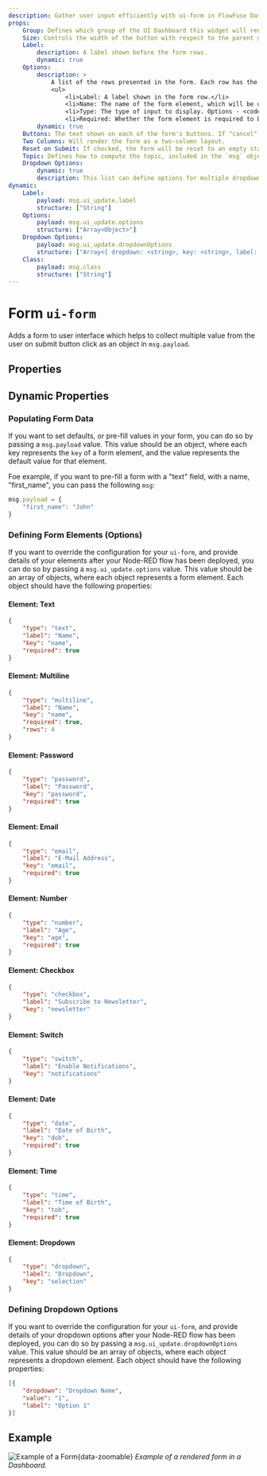 ```yaml
---
description: Gather user input efficiently with ui-form in FlowFuse Dashboard for interactive data collection.
props:
    Group: Defines which group of the UI Dashboard this widget will render in.
    Size: Controls the width of the button with respect to the parent group. Maximum value is the width of the group.
    Label:
        description: A label shown before the form rows.
        dynamic: true
    Options:
        description: >
            A list of the rows presented in the form. Each row has the following properties:
            <ul>
                <li>Label: A label shown in the form row.</li>
                <li>Name: The name of the form element, which will be used as the key in the <code>msg.payload</code> object.</li>
                <li>Type: The type of input to display. Options - <code>text | multiline | password | email | number | checkbox | switch | date | time</code></li>
                <li>Required: Whether the form element is required to be filled in before the form can be submitted.</li>
        dynamic: true
    Buttons: The text shown on each of the form's buttons. If "cancel" text is left empty, then no cancel button will be shown.
    Two Columns: Will render the form as a two-column layout.
    Reset on Submit: If checked, the form will be reset to an empty state after the form is submitted.
    Topic: Defines how to compute the topic, included in the `msg` object, when the form is submitted.
    Dropdown Options:
        dynamic: true
        description: This list can define options for multiple dropdown/select field in a single form.
dynamic:
    Label:
        payload: msg.ui_update.label
        structure: ["String"]
    Options:
        payload: msg.ui_update.options
        structure: ["Array<Object>"]
    Dropdown Options:
        payload: msg.ui_update.dropdownOptions
        structure: ["Array<{ dropdown: <string>, key: <string>, label: <string> }>"]
    Class:
        payload: msg.class
        structure: ["String"]
---
```


<script setup>
    import TryDemo from "./../../components/TryDemo.vue";
</script>

<TryDemo href="form">

# Form `ui-form`

</TryDemo>

Adds a form to user interface which helps to collect multiple value from the user on submit button click as an object in `msg.payload`.

## Properties

<PropsTable/>

## Dynamic Properties

<DynamicPropsTable/>

### Populating Form Data

If you want to set defaults, or pre-fill values in your form, you can do so by passing a `msg.payload` value. This value should be an object, where each key represents the `key` of a form element, and the value represents the default value for that element.

Foe example, if you want to pre-fill a form with a "text" field, with a name, "first_name", you can pass the following `msg`:

```js
msg.payload = {
    "first_name": "John"
}
```

### Defining Form Elements (Options)

If you want to override the configuration for your `ui-form`, and provide details of your elements after your Node-RED flow has been deployed, you can do so by passing a `msg.ui_update.options` value. This value should be an array of objects, where each object represents a form element. Each object should have the following properties:

#### Element: Text

```json
{
    "type": "text",
    "label": "Name",
    "key": "name",
    "required": true
}
```

#### Element: Multiline

```json
{
    "type": "multiline",
    "label": "Name",
    "key": "name",
    "required": true,
    "rows": 4
}
```

#### Element: Password

```json
{
    "type": "password",
    "label": "Password",
    "key": "password",
    "required": true
}
```

#### Element: Email

```json
{
    "type": "email",
    "label": "E-Mail Address",
    "key": "email",
    "required": true
}
```

#### Element: Number

```json
{
    "type": "number",
    "label": "Age",
    "key": "age",
    "required": true
}
```

#### Element: Checkbox

```json
{
    "type": "checkbox",
    "label": "Subscribe to Newsletter",
    "key": "newsletter"
}
```

#### Element: Switch

```json
{
    "type": "switch",
    "label": "Enable Notifications",
    "key": "notifications"
}
```

#### Element: Date

```json
{
    "type": "date",
    "label": "Date of Birth",
    "key": "dob",
    "required": true
}
```

#### Element: Time

```json
{
    "type": "time",
    "label": "Time of Birth",
    "key": "tob",
    "required": true
}
```
#### Element: Dropdown

```json
{
    "type": "dropdown",
    "label": "Dropdown",
    "key": "selection"
}
```

### Defining Dropdown Options

If you want to override the configuration for your `ui-form`, and provide details of your dropdown options after your Node-RED flow has been deployed, you can do so by passing a `msg.ui_update.dropdownOptions` value. This value should be an array of objects, where each object represents a dropdown element. Each object should have the following properties:

```json
[{
    "dropdown": "Dropdown Name",
    "value": "1",
    "label": "Option 1"
}]
```


## Example

![Example of a Form](/images/node-examples/ui-form.png "Example of two-column Form"){data-zoomable}
*Example of a rendered form in a Dashboard.*
